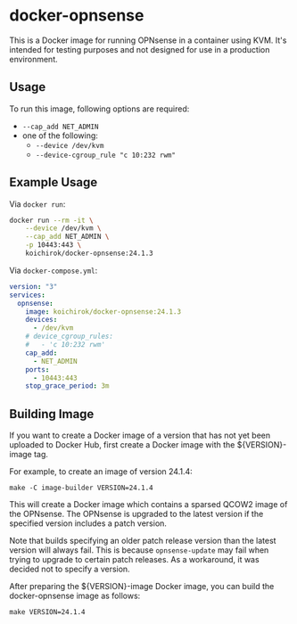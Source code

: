 # docker-opnsense

This is a Docker image for running OPNsense in a container using KVM.
It's intended for testing purposes and not designed for use in a production environment.

## Usage

To run this image, following options are required:

* `--cap_add NET_ADMIN`
* one of the following:
    * `--device /dev/kvm`
    * `--device-cgroup_rule "c 10:232 rwm"`

## Example Usage

Via `docker run`:

```sh
docker run --rm -it \
    --device /dev/kvm \
    --cap_add NET_ADMIN \
    -p 10443:443 \
    koichirok/docker-opnsense:24.1.3
```

Via `docker-compose.yml`:

```yaml
version: "3"
services:
  opnsense:
    image: koichirok/docker-opnsense:24.1.3
    devices:
      - /dev/kvm
    # device_cgroup_rules:
    #   - 'c 10:232 rwm'
    cap_add:
      - NET_ADMIN
    ports:
      - 10443:443
    stop_grace_period: 3m
```

## Building Image

If you want to create a Docker image of a version that has not yet been uploaded to Docker Hub, first create a Docker image with the ${VERSION}-image tag.

For example, to create an image of version 24.1.4:

```
make -C image-builder VERSION=24.1.4
```

This will create a Docker image which contains a sparsed QCOW2 image of the OPNsense.
The OPNsense is upgraded to the latest version if the specified version includes a patch version.

Note that builds specifying an older patch release version than the latest version will always fail.
This is because `opnsense-update` may fail when trying to upgrade to certain patch releases.
As a workaround, it was decided not to specify a version.

After preparing the ${VERSION}-image Docker image, you can build the docker-opnsense image as follows:

```
make VERSION=24.1.4
```